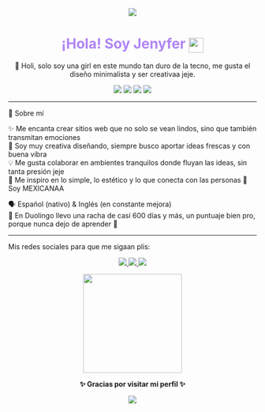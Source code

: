 <div align="center">
  <img src="https://capsule-render.vercel.app/api?type=waving&color=dda0dd&height=100&section=header"/>
</div>

<h1 align="center" style="color:#b085f5">
  ¡Hola! Soy Jenyfer
  <img src="https://emojicdn.elk.sh/💜" width="30" style="animation: beat 1.2s infinite; display:inline-block; vertical-align:middle;" />
</h1>

<p align="center">
  💖 Holi, solo soy una girl en este mundo tan duro de la tecno, me gusta el diseño minimalista y ser creativaa jeje.  
</p>

<p align="center">
  <img src="https://img.shields.io/badge/Frontend-%23dda0dd?style=flat&logo=html5&logoColor=white"/>
  <img src="https://img.shields.io/badge/CSS3-%23e6ccf2?style=flat&logo=css3&logoColor=white"/>
  <img src="https://img.shields.io/badge/JavaScript-%23d8bfd8?style=flat&logo=javascript&logoColor=white"/>
  <img src="https://img.shields.io/badge/Creatividad-%23ba55d3?style=flat&logo=sparkles&logoColor=white"/>
</p>

---
🌸 Sobre mí

✨ Me encanta crear sitios web que no solo se vean lindos, sino que también transmitan emociones  
🎨 Soy muy creativa diseñando, siempre busco aportar ideas frescas y con buena vibra  
💡 Me gusta colaborar en ambientes tranquilos donde fluyan las ideas, sin tanta presión jeje  
🌈 Me inspiro en lo simple, lo estético y lo que conecta con las personas 
🌮 Soy MEXICANAA


🗣️ Español (nativo) & Inglés (en constante mejora)  
🦉 En Duolingo llevo una racha de casí 600 días y más, un puntuaje bien pro, porque nunca dejo de aprender 💪 


---
Mis redes sociales para que me sigaan plis:

<p align="center">
  <a href="https://www.instagram.com/jenmoonf" target="_blank">
    <img src="https://img.shields.io/badge/Instagram-%23d291bc?style=for-the-badge&logo=instagram&logoColor=white" />
  </a>
  <a href="https://www.tiktok.com/@jeenmonf" target="_blank">
    <img src="https://img.shields.io/badge/TikTok-%23dda0dd?style=for-the-badge&logo=tiktok&logoColor=white" />
  </a>
  <a href="https://www.linkedin.com/in/jenyfer-mm-6912662b9" target="_blank">
    <img src="https://img.shields.io/badge/LinkedIn-%23b085f5?style=for-the-badge&logo=linkedin&logoColor=white" />
  </a>
</p>


<p align="center">
  <img src="https://media.giphy.com/media/2A75RyXVzzSI2bx4Gj/giphy.gif" width="200"/>
</p>

<p align="center">
  <strong>✨ Gracias por visitar mi perfil ✨</strong>  
</p>

<div align="center">
  <img src="https://capsule-render.vercel.app/api?type=waving&color=dda0dd&height=100&section=footer"/>
</div>


